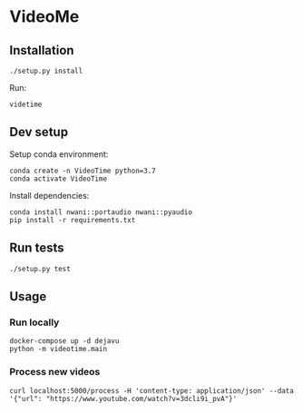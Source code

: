 # VideoMe

## Installation

```
./setup.py install
```

Run:

```
videtime
```

## Dev setup

Setup conda environment:
```
conda create -n VideoTime python=3.7
conda activate VideoTime
```

Install dependencies:

```
conda install nwani::portaudio nwani::pyaudio
pip install -r requirements.txt
```

## Run tests

```
./setup.py test
```

## Usage

### Run locally

```
docker-compose up -d dejavu
python -m videotime.main
```

### Process new videos

```
curl localhost:5000/process -H 'content-type: application/json' --data '{"url": "https://www.youtube.com/watch?v=3dcli9i_pvA"}'
```